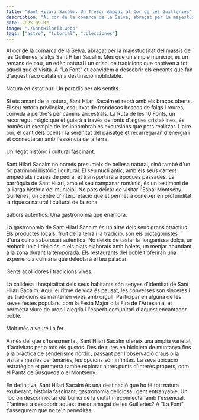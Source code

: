 ```yaml
---
title: "Sant Hilari Sacalm: Un Tresor Amagat al Cor de les Guilleries"
description: "Al cor de la comarca de la Selva, abraçat per la majestuositat del massís de les Guilleries, s’alça Sant Hilari Sacalm. Més que un simple municipi, és un remans de pau, un edèn natural i un crisol de tradicions que captiven a tot aquell que el visita. A “La Font” et convidem a descobrir els encants que fan d’aquest racó català una destinació inoblidable."
date: 2025-09-02
image: "./SantHilari3.webp"
tags: ["astro", "tutorial", "colecciones"]
---
```


Al cor de la comarca de la Selva, abraçat per la majestuositat del massís de les Guilleries, s'alça Sant Hilari Sacalm. Més que un simple municipi, és un remans de pau, un edèn natural i un crisol de tradicions que captiven a tot aquell que el visita. A "La Font" et convidem a descobrir els encants que fan d'aquest racó català una destinació inoblidable.
<br></br>
Natura en estat pur: Un paradís per als sentits. 
<br></br>
Si ets amant de la natura, Sant Hilari Sacalm et rebrà amb els braços oberts. El seu entorn privilegiat, esquitxat de frondosos boscos de faigs i roures, convida a perdre's per camins ancestrals. La Ruta de les 10 Fonts, un recorregut màgic que et guiarà a través de fonts d'aigües cristal·lines, és només un exemple de les innombrables excursions que pots realitzar. L'aire pur, el cant dels ocells i la serenitat del paisatge et recarregaran d'energia i et connectaran amb l'essència de la terra.
<br></br>
Un llegat històric i cultural fascinant. 
<br></br>
Sant Hilari Sacalm no només presumeix de bellesa natural, sinó també d'un ric patrimoni històric i cultural. El seu nucli antic, amb els seus carrers empedrats i cases de pedra, et transportarà a èpoques passades. La parròquia de Sant Hilari, amb el seu campanar romànic, és un testimoni de la llarga història del municipi. No pots deixar de visitar l'Espai Montseny-Guilleries, un centre d'interpretació que et permetrà conèixer en profunditat la riquesa natural i cultural de la zona.
<br></br>
Sabors autèntics: Una gastronomia que enamora. 
<br></br>
La gastronomia de Sant Hilari Sacalm és un altre dels seus grans atractius. Els productes locals, fruit de la terra i la tradició, són els protagonistes d'una cuina saborosa i autèntica. No deixis de tastar la llonganissa dolça, un embotit únic i deliciós, o els plats elaborats amb bolets, un menjar abundant a la zona durant la temporada. Els restaurants del poble t'oferiran una experiència culinària que delectarà el teu paladar.
<br></br>
Gents acollidores i tradicions vives. 
<br></br>
La calidesa i hospitalitat dels seus habitants són senyes d'identitat de Sant Hilari Sacalm. Aquí, el ritme de vida és pausat, les converses són sinceres i les tradicions es mantenen vives amb orgull. Participar en alguna de les seves festes populars, com la Festa Major o la Fira de l'Artesania, et permetrà viure de prop l'alegria i l'esperit comunitari d'aquest encantador poble.
<br></br>
Molt més a veure i a fer. 
<br></br>
A més del que s'ha esmentat, Sant Hilari Sacalm ofereix una àmplia varietat d'activitats per a tots els gustos. Des de rutes en bicicleta de muntanya fins a la pràctica de senderisme nòrdic, passant per l'observació d'aus o la visita a masies centenàries, les opcions són infinites. La seva ubicació estratègica et permetrà també explorar altres punts d'interès propers, com el Pantà de Susqueda o el Montseny.
<br></br>
En definitiva, Sant Hilari Sacalm és una destinació que ho té tot: natura exuberant, història fascinant, gastronomia deliciosa i gent entranyable. Un lloc on desconnectar del bullici de la ciutat i reconnectar amb l'essencial. T'animes a descobrir aquest tresor amagat de les Guilleries? A "La Font" t'assegurem que no te'n penediràs.

